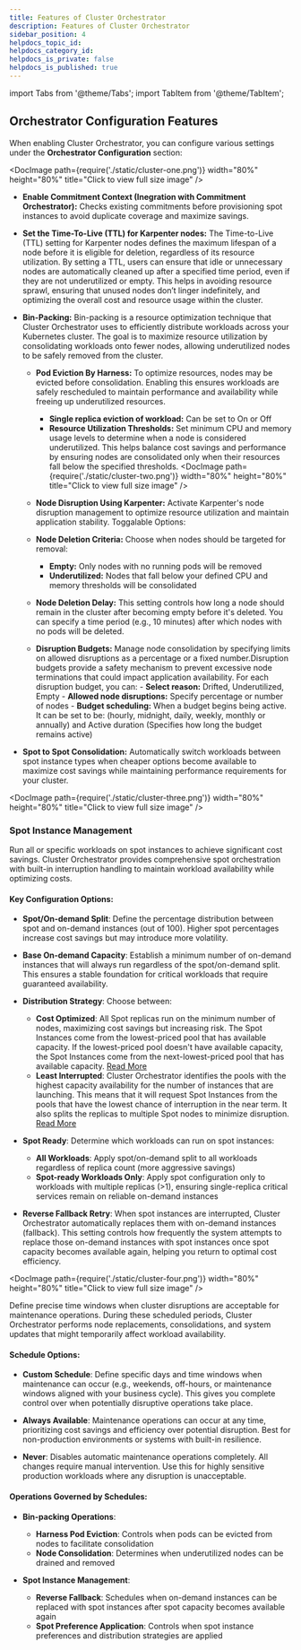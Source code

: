 ```yaml
---
title: Features of Cluster Orchestrator
description: Features of Cluster Orchestrator
sidebar_position: 4
helpdocs_topic_id: 
helpdocs_category_id: 
helpdocs_is_private: false
helpdocs_is_published: true
---
```

import Tabs from '@theme/Tabs';
import TabItem from '@theme/TabItem';

## Orchestrator Configuration Features

When enabling Cluster Orchestrator, you can configure various settings under the **Orchestrator Configuration** section:

<Tabs>
<TabItem value="cluster" label="Cluster Preferences">

<DocImage path={require('./static/cluster-one.png')} width="80%" height="80%" title="Click to view full size image" />
- **Enable Commitment Context (Inegration with Commitment Orchestrator):** Checks existing commitments before provisioning spot instances to avoid duplicate coverage and maximize savings.
- **Set the Time-To-Live (TTL) for Karpenter nodes:** The Time-to-Live (TTL) setting for Karpenter nodes defines the maximum lifespan of a node before it is eligible for deletion, regardless of its resource utilization. By setting a TTL, users can ensure that idle or unnecessary nodes are automatically cleaned up after a specified time period, even if they are not underutilized or empty. This helps in avoiding resource sprawl, ensuring that unused nodes don’t linger indefinitely, and optimizing the overall cost and resource usage within the cluster.


- **Bin-Packing:** Bin-packing is a resource optimization technique that Cluster Orchestrator uses to efficiently distribute workloads across your Kubernetes cluster. The goal is to maximize resource utilization by consolidating workloads onto fewer nodes, allowing underutilized nodes to be safely removed from the cluster.
    - **Pod Eviction By Harness:** To optimize resources, nodes may be evicted before consolidation. Enabling this ensures workloads are safely rescheduled to maintain performance and availability while freeing up underutilized resources.
        - **Single replica eviction of workload:** Can be set to On or Off
        - **Resource Utilization Thresholds:** Set minimum CPU and memory usage levels to determine when a node is considered underutilized. This helps balance cost savings and performance by ensuring nodes are consolidated only when their resources fall below the specified thresholds.
        <DocImage path={require('./static/cluster-two.png')} width="80%" height="80%" title="Click to view full size image" />

    - **Node Disruption Using Karpenter:** Activate Karpenter's node disruption management to optimize resource utilization and maintain application stability. Toggalable Options:
    - **Node Deletion Criteria:** Choose when nodes should be targeted for removal:
        - **Empty:** Only nodes with no running pods will be removed
        - **Underutilized:** Nodes that fall below your defined CPU and memory thresholds will be consolidated
    - **Node Deletion Delay:** This setting controls how long a node should remain in the cluster after becoming empty before it's deleted. You can specify a time period (e.g., 10 minutes) after which nodes with no pods will be deleted.
    - **Disruption Budgets:** Manage node consolidation by specifying limits on allowed disruptions as a percentage or a fixed number.Disruption budgets provide a safety mechanism to prevent excessive node terminations that could impact application availability. For each disruption budget, you can:
            - **Select reason:** Drifted, Underutilized, Empty
            - **Allowed node disruptions:** Specify percentage or number of nodes
            - **Budget scheduling:** When a budget begins being active. It can be set to be: (hourly, midnight, daily, weekly, monthly or annually) and Active duration (Specifies how long the budget remains active)
- **Spot to Spot Consolidation:** Automatically switch workloads between spot instance types when cheaper options become available to maximize cost savings while maintaining performance requirements for your cluster. 

</TabItem>
<TabItem value="spot" label="Spot Preferences">

<DocImage path={require('./static/cluster-three.png')} width="80%" height="80%" title="Click to view full size image" />

### Spot Instance Management

Run all or specific workloads on spot instances to achieve significant cost savings. Cluster Orchestrator provides comprehensive spot orchestration with built-in interruption handling to maintain workload availability while optimizing costs.

#### Key Configuration Options:

- **Spot/On-demand Split**: Define the percentage distribution between spot and on-demand instances (out of 100). Higher spot percentages increase cost savings but may introduce more volatility.

- **Base On-demand Capacity**: Establish a minimum number of on-demand instances that will always run regardless of the spot/on-demand split. This ensures a stable foundation for critical workloads that require guaranteed availability.

- **Distribution Strategy**: Choose between:
  - **Cost Optimized**: All Spot replicas run on the minimum number of nodes, maximizing cost savings but increasing risk. The Spot Instances come from the lowest-priced pool that has available capacity. If the lowest-priced pool doesn't have available capacity, the Spot Instances come from the next-lowest-priced pool that has available capacity. [Read More](/docs/cloud-cost-management/use-ccm-cost-optimization/cluster-orchestrator/working#how-is-harness-cluster-orchestrator-different)
  - **Least Interrupted**: Cluster Orchestrator identifies the pools with the highest capacity availability for the number of instances that are launching. This means that it will request Spot Instances from the pools that have the lowest chance of interruption in the near term. It also splits the replicas to multiple Spot nodes to minimize disruption. [Read More](/docs/cloud-cost-management/use-ccm-cost-optimization/cluster-orchestrator/working#how-is-harness-cluster-orchestrator-different)

- **Spot Ready**: Determine which workloads can run on spot instances:
  - **All Workloads**: Apply spot/on-demand split to all workloads regardless of replica count (more aggressive savings)
  - **Spot-ready Workloads Only**: Apply spot configuration only to workloads with multiple replicas (>1), ensuring single-replica critical services remain on reliable on-demand instances

- **Reverse Fallback Retry**: When spot instances are interrupted, Cluster Orchestrator automatically replaces them with on-demand instances (fallback). This setting controls how frequently the system attempts to replace those on-demand instances with spot instances once spot capacity becomes available again, helping you return to optimal cost efficiency.

</TabItem>
<TabItem value="replacement" label="Replacement Schedules">

<DocImage path={require('./static/cluster-four.png')} width="80%" height="80%" title="Click to view full size image" />

Define precise time windows when cluster disruptions are acceptable for maintenance operations. During these scheduled periods, Cluster Orchestrator performs node replacements, consolidations, and system updates that might temporarily affect workload availability.

#### Schedule Options:

- **Custom Schedule**: Define specific days and time windows when maintenance can occur (e.g., weekends, off-hours, or maintenance windows aligned with your business cycle). This gives you complete control over when potentially disruptive operations take place.

- **Always Available**: Maintenance operations can occur at any time, prioritizing cost savings and efficiency over potential disruption. Best for non-production environments or systems with built-in resilience.

- **Never**: Disables automatic maintenance operations completely. All changes require manual intervention. Use this for highly sensitive production workloads where any disruption is unacceptable.

#### Operations Governed by Schedules:

- **Bin-packing Operations**:
  - **Harness Pod Eviction**: Controls when pods can be evicted from nodes to facilitate consolidation
  - **Node Consolidation**: Determines when underutilized nodes can be drained and removed

- **Spot Instance Management**:
  - **Reverse Fallback**: Schedules when on-demand instances can be replaced with spot instances after spot capacity becomes available again
  - **Spot Preference Application**: Controls when spot instance preferences and distribution strategies are applied

</TabItem>
</Tabs>
